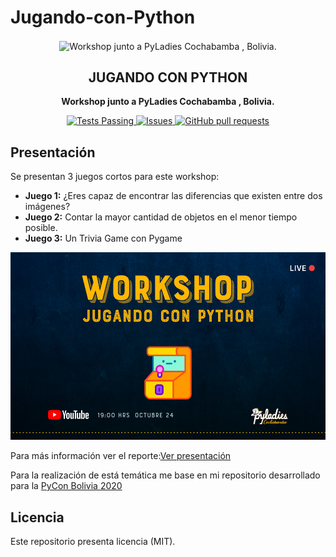 # Jugando-con-Python

<p align="center">
 <img width="100px" src="https://github.com/cabustillo13/No-sedentarismo-game/blob/master/Recursos/videojuegos.svg" align="center" alt="Workshop junto a PyLadies Cochabamba , Bolivia." />
 <h2 align="center">JUGANDO CON PYTHON</h2>
 <p align="center"><b>Workshop junto a PyLadies Cochabamba , Bolivia.</b></p>

</p>
  <p align="center">
    <a href="https://github.com/cabustillo13/Jugando-con-Python/actions/new">
      <img alt="Tests Passing" src="https://github.com/anuraghazra/github-readme-stats/workflows/Test/badge.svg" />
    </a>
        <a href="https://github.com/cabustillo13/Jugando-con-Python/issues">
      <img alt="Issues" src="https://img.shields.io/github/issues/cabustillo13/Jugando-con-Python?color=0088ff" />
    </a>
    <a href="https://github.com/cabustillo13/Jugando-con-Python/pulls">
      <img alt="GitHub pull requests" src="https://img.shields.io/github/issues-pr/cabustillo13/Jugando-con-Python?color=0088ff" />
    </a>
    <br />
</p>

## Presentación

Se presentan 3 juegos cortos para este workshop:

- **Juego 1:** ¿Eres capaz de encontrar las diferencias que existen entre dos imágenes? 
- **Juego 2:** Contar la mayor cantidad de objetos en el menor tiempo posible.
- **Juego 3:** Un Trivia Game con Pygame

 <img src="https://github.com/cabustillo13/Jugando-con-Python/blob/main/Recursos/workshop.jpg" height="300" width="550">

Para más información ver el reporte:[Ver presentación](https://github.com/cabustillo13/Jugando-con-Python/blob/main/Recursos/Presentacion.pdf)

Para la realización de está temática me base en mi repositorio desarrollado para la [PyCon Bolivia 2020](https://github.com/cabustillo13/Pycon-Bolivia)

## Licencia

Este repositorio presenta licencia (MIT).
